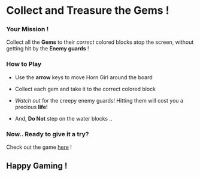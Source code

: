# Collect and Treasure the Gems !




### Your Mission !



Collect all the **Gems** to their *correct* colored blocks atop the screen, without getting hit by the **Enemy guards** !



### How to Play



- Use the **arrow** keys to move Horn Girl around the board


- Collect each gem and take it to the correct colored block


- *Watch out* for the creepy enemy guards! Hitting them will cost you a precious **life**! 


- And, **Do Not** step on the water blocks .. 



### Now.. Ready to give it a try?



Check out the game [here](file:///E:/Udacity/Arcade%20Game/index.html) !



## Happy Gaming !